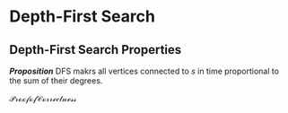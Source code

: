 # Depth-First Search

## Depth-First Search Properties
***Proposition*** DFS makrs all vertices connected to $s$ in time proportional
to the sum of their degrees.

$\mathcal{Proof of Correctness}$